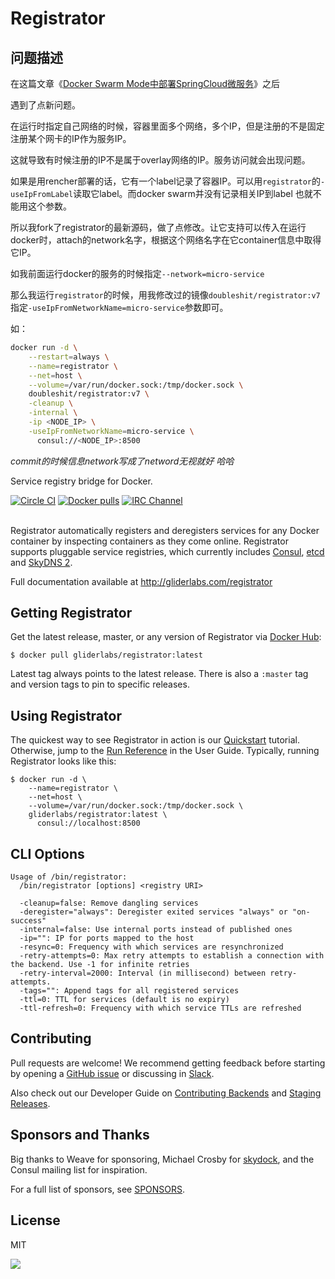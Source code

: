 # Registrator
## 问题描述

在这篇文章《[Docker Swarm Mode中部署SpringCloud微服务](https://uublog.com/article/20180805/docker-swarm-deploy-micro-services/)》之后

遇到了点新问题。

在运行时指定自己网络的时候，容器里面多个网络，多个IP，但是注册的不是固定注册某个网卡的IP作为服务IP。

这就导致有时候注册的IP不是属于overlay网络的IP。服务访问就会出现问题。

<!--more-->

如果是用rencher部署的话，它有一个label记录了容器IP。可以用`registrator`的`-useIpFromLabel`读取它label。而docker swarm并没有记录相关IP到label 也就不能用这个参数。

所以我fork了registrator的最新源码，做了点修改。让它支持可以传入在运行docker时，attach的network名字，根据这个网络名字在它container信息中取得它IP。

如我前面运行docker的服务的时候指定`--network=micro-service`

那么我运行`registrator`的时候，用我修改过的镜像`doubleshit/registrator:v7`指定`-useIpFromNetworkName=micro-service`参数即可。

如：

```bash
docker run -d \
    --restart=always \
    --name=registrator \
    --net=host \
    --volume=/var/run/docker.sock:/tmp/docker.sock \
    doubleshit/registrator:v7 \
    -cleanup \
    -internal \
    -ip <NODE_IP> \
    -useIpFromNetworkName=micro-service \
      consul://<NODE_IP>:8500
```

*commit的时候信息network写成了netword无视就好 哈哈*


Service registry bridge for Docker.

[![Circle CI](https://circleci.com/gh/gliderlabs/registrator.png?style=shield)](https://circleci.com/gh/gliderlabs/registrator)
[![Docker pulls](https://img.shields.io/docker/pulls/gliderlabs/registrator.svg)](https://hub.docker.com/r/gliderlabs/registrator/)
[![IRC Channel](https://img.shields.io/badge/irc-%23gliderlabs-blue.svg)](https://kiwiirc.com/client/irc.freenode.net/#gliderlabs)
<br /><br />

Registrator automatically registers and deregisters services for any Docker
container by inspecting containers as they come online. Registrator
supports pluggable service registries, which currently includes
[Consul](http://www.consul.io/), [etcd](https://github.com/coreos/etcd) and
[SkyDNS 2](https://github.com/skynetservices/skydns/).

Full documentation available at http://gliderlabs.com/registrator

## Getting Registrator

Get the latest release, master, or any version of Registrator via [Docker Hub](https://registry.hub.docker.com/u/gliderlabs/registrator/):

	$ docker pull gliderlabs/registrator:latest

Latest tag always points to the latest release. There is also a `:master` tag
and version tags to pin to specific releases.

## Using Registrator

The quickest way to see Registrator in action is our
[Quickstart](https://gliderlabs.com/registrator/latest/user/quickstart)
tutorial. Otherwise, jump to the [Run
Reference](https://gliderlabs.com/registrator/latest/user/run) in the User
Guide. Typically, running Registrator looks like this:

    $ docker run -d \
        --name=registrator \
        --net=host \
        --volume=/var/run/docker.sock:/tmp/docker.sock \
        gliderlabs/registrator:latest \
          consul://localhost:8500

## CLI Options
```
Usage of /bin/registrator:
  /bin/registrator [options] <registry URI>

  -cleanup=false: Remove dangling services
  -deregister="always": Deregister exited services "always" or "on-success"
  -internal=false: Use internal ports instead of published ones
  -ip="": IP for ports mapped to the host
  -resync=0: Frequency with which services are resynchronized
  -retry-attempts=0: Max retry attempts to establish a connection with the backend. Use -1 for infinite retries
  -retry-interval=2000: Interval (in millisecond) between retry-attempts.
  -tags="": Append tags for all registered services
  -ttl=0: TTL for services (default is no expiry)
  -ttl-refresh=0: Frequency with which service TTLs are refreshed
```

## Contributing

Pull requests are welcome! We recommend getting feedback before starting by
opening a [GitHub issue](https://github.com/gliderlabs/registrator/issues) or
discussing in [Slack](http://glider-slackin.herokuapp.com/).

Also check out our Developer Guide on [Contributing
Backends](https://gliderlabs.com/registrator/latest/dev/backends) and [Staging
Releases](https://gliderlabs.com/registrator/latest/dev/releases).

## Sponsors and Thanks

Big thanks to Weave for sponsoring, Michael Crosby for
[skydock](https://github.com/crosbymichael/skydock), and the Consul mailing list
for inspiration.

For a full list of sponsors, see
[SPONSORS](https://github.com/gliderlabs/registrator/blob/master/SPONSORS).

## License

MIT

<img src="https://ga-beacon.appspot.com/UA-58928488-2/registrator/readme?pixel" />
